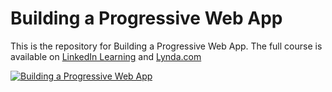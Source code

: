 # Building a Progressive Web App
This is the repository for Building a Progressive Web App. The full course is available on [LinkedIn Learning](https://www.linkedin.com/learning/building-a-progressive-web-app?trk=insiders_6787408_learning) and [Lynda.com](https://www.lynda.com/CSS-tutorials/Building-Progressive-Web-App/518052-2.html)

[![Building a Progressive Web App](https://media-exp2.licdn.com/media-proxy/ext?w=1200&h=675&f=n&hash=aQ6G2w74X1j6D6cAmlJECXlPxGk%3D&ora=1%2CaFBCTXdkRmpGL2lvQUFBPQ%2CxAVta5g-0R6plxVUzgUv5K_PrkC9q0RIUJDPBy-kWi2q_9efZXbhecLdZLSiolwQcCQHkAU7fu2hRTHmEY69LcLmY4Yx3A)](https://www.linkedin.com/learning/building-a-progressive-web-app?trk=insiders_6787408_learning)
